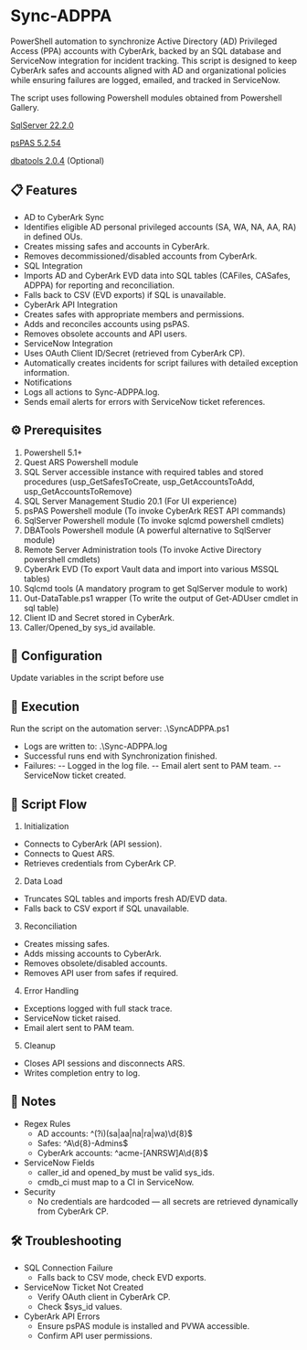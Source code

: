 # Sync-ADPPA
PowerShell automation to synchronize Active Directory (AD) Privileged Access (PPA) accounts with CyberArk, backed by an SQL database and ServiceNow integration for incident tracking.
This script is designed to keep CyberArk safes and accounts aligned with AD and organizational policies while ensuring failures are logged, emailed, and tracked in ServiceNow.

The script uses following Powershell modules obtained from Powershell Gallery. 

[SqlServer 22.2.0](https://www.powershellgallery.com/packages/SqlServer/22.2.0)

[psPAS 5.2.54](https://www.powershellgallery.com/packages/psPAS/5.2.54)

[dbatools 2.0.4](https://www.powershellgallery.com/packages/dbatools/2.0.4) (Optional)


## 📋 Features
- AD to CyberArk Sync
- Identifies eligible AD personal privileged accounts (SA, WA, NA, AA, RA) in defined OUs.
- Creates missing safes and accounts in CyberArk.
- Removes decommissioned/disabled accounts from CyberArk.
- SQL Integration
- Imports AD and CyberArk EVD data into SQL tables (CAFiles, CASafes, ADPPA) for reporting and reconciliation.
- Falls back to CSV (EVD exports) if SQL is unavailable.
- CyberArk API Integration
- Creates safes with appropriate members and permissions.
- Adds and reconciles accounts using psPAS.
- Removes obsolete accounts and API users.
- ServiceNow Integration
- Uses OAuth Client ID/Secret (retrieved from CyberArk CP).
- Automatically creates incidents for script failures with detailed exception information.
- Notifications
- Logs all actions to Sync-ADPPA.log.
- Sends email alerts for errors with ServiceNow ticket references.

## ⚙️ Prerequisites
1. Powershell 5.1+
2. Quest ARS Powershell module
3. SQL Server accessible instance with required tables and stored procedures (usp_GetSafesToCreate, usp_GetAccountsToAdd, usp_GetAccountsToRemove)
4. SQL Server Management Studio 20.1 (For UI experience)
5. psPAS Powershell module (To invoke CyberArk REST API commands)
6. SqlServer Powershell module (To invoke sqlcmd powershell cmdlets)
7. DBATools Powershell module (A powerful alternative to SqlServer module)
8. Remote Server Administration tools (To invoke Active Directory powershell cmdlets)
9. CyberArk EVD (To export Vault data and import into various MSSQL tables)
10. Sqlcmd tools (A mandatory program to get SqlServer module to work)
11. Out-DataTable.ps1 wrapper (To write the output of Get-ADUser cmdlet in sql table)
12. Client ID and Secret stored in CyberArk.
13. Caller/Opened_by sys_id available.

## 🔑 Configuration
Update variables in the script before use
## 🚀 Execution
Run the script on the automation server: .\SyncADPPA.ps1

- Logs are written to: .\Sync-ADPPA.log
- Successful runs end with Synchronization finished.
- Failures:
-- Logged in the log file.
-- Email alert sent to PAM team.
-- ServiceNow ticket created.

## 🧩 Script Flow
1. Initialization
  - Connects to CyberArk (API session).
  - Connects to Quest ARS.
  - Retrieves credentials from CyberArk CP.
2. Data Load
  - Truncates SQL tables and imports fresh AD/EVD data.
  - Falls back to CSV export if SQL unavailable.
3. Reconciliation
  - Creates missing safes.
  - Adds missing accounts to CyberArk.
  - Removes obsolete/disabled accounts.
  - Removes API user from safes if required.
4. Error Handling
  - Exceptions logged with full stack trace.
  - ServiceNow ticket raised.
  - Email alert sent to PAM team.
5. Cleanup
  - Closes API sessions and disconnects ARS.
  - Writes completion entry to log.

## 📌 Notes
- Regex Rules
  - AD accounts: ^(?i)(sa|aa|na|ra|wa)\d{8}$
  - Safes: ^A\d{8}-Admins$
  - CyberArk accounts: ^acme-[ANRSW]A\d{8}$
- ServiceNow Fields
  - caller_id and opened_by must be valid sys_ids.
  - cmdb_ci must map to a CI in ServiceNow.
- Security
  - No credentials are hardcoded — all secrets are retrieved dynamically from CyberArk CP.

## 🛠️ Troubleshooting
- SQL Connection Failure
  - Falls back to CSV mode, check EVD exports.
- ServiceNow Ticket Not Created
  - Verify OAuth client in CyberArk CP.
  - Check $sys_id values.
- CyberArk API Errors
  - Ensure psPAS module is installed and PVWA accessible.
  - Confirm API user permissions.

